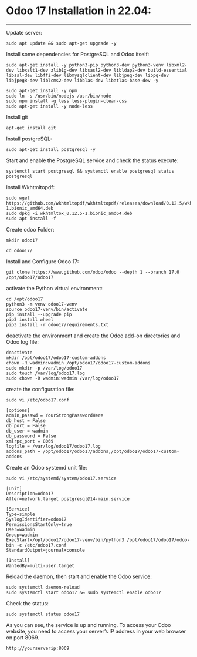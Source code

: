 # Odoo 17 Installation in 22.04:
-------------------------------

Update server:
```
sudo apt update && sudo apt-get upgrade -y
```
Install some dependencies for PostgreSQL and Odoo itself:
```
sudo apt-get install -y python3-pip python3-dev python3-venv libxml2-dev libxslt1-dev zlib1g-dev libsasl2-dev libldap2-dev build-essential libssl-dev libffi-dev libmysqlclient-dev libjpeg-dev libpq-dev libjpeg8-dev liblcms2-dev libblas-dev libatlas-base-dev -y
```
```
sudo apt-get install -y npm
sudo ln -s /usr/bin/nodejs /usr/bin/node
sudo npm install -g less less-plugin-clean-css
sudo apt-get install -y node-less
```
Install git
```
apt-get install git
```
Install postgreSQL:
```
sudo apt-get install postgresql -y
```
Start and enable the PostgreSQL service and check the status execute:
```
systemctl start postgresql && systemctl enable postgresql status postgresql
```
Install Wkhtmltopdf:
```
sudo wget https://github.com/wkhtmltopdf/wkhtmltopdf/releases/download/0.12.5/wkhtmltox_0.12.5-1.bionic_amd64.deb
sudo dpkg -i wkhtmltox_0.12.5-1.bionic_amd64.deb
sudo apt install -f
```
Create odoo Folder:
```
mkdir odoo17
```
```
cd odoo17/ 
```
Install and Configure Odoo 17:
```
git clone https://www.github.com/odoo/odoo --depth 1 --branch 17.0 /opt/odoo17/odoo17
```
activate the Python virtual environment:
```
cd /opt/odoo17
python3 -m venv odoo17-venv
source odoo17-venv/bin/activate
pip install --upgrade pip
pip3 install wheel
pip3 install -r odoo17/requirements.txt
```
deactivate the environment and create the Odoo add-on directories and Odoo log file:
```
deactivate
mkdir /opt/odoo17/odoo17-custom-addons
chown -R wadmin:wadmin /opt/odoo17/odoo17-custom-addons
sudo mkdir -p /var/log/odoo17
sudo touch /var/log/odoo17.log
sudo chown -R wadmin:wadmin /var/log/odoo17
```
create the configuration file:
```
sudo vi /etc/odoo17.conf
```
```
[options]
admin_passwd = YourStrongPasswordHere
db_host = False
db_port = False
db_user = wadmin
db_password = False
xmlrpc_port = 8069
logfile = /var/log/odoo17/odoo17.log
addons_path = /opt/odoo17/odoo17/addons,/opt/odoo17/odoo17-custom-addons 
```
Create an Odoo systemd unit file:
```
sudo vi /etc/systemd/system/odoo17.service
```
```
[Unit]
Description=odoo17
After=network.target postgresql@14-main.service

[Service]
Type=simple
SyslogIdentifier=odoo17
PermissionsStartOnly=true
User=wadmin
Group=wadmin
ExecStart=/opt/odoo17/odoo17-venv/bin/python3 /opt/odoo17/odoo17/odoo-bin -c /etc/odoo17.conf
StandardOutput=journal+console

[Install]
WantedBy=multi-user.target
```
Reload the daemon, then start and enable the Odoo service:
```
sudo systemctl daemon-reload
sudo systemctl start odoo17 && sudo systemctl enable odoo17
```
Check the status:
```
sudo systemctl status odoo17
```
As you can see, the service is up and running. To access your Odoo website, you need to access your server’s IP address in your web browser on port 8069.
```
http://yourserverip:8069
```
